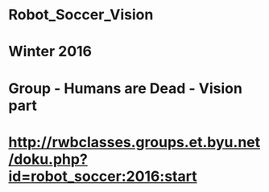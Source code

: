 # Robot_Soccer_Vision
# Winter 2016
# Group - Humans are Dead - Vision part
# http://rwbclasses.groups.et.byu.net/doku.php?id=robot_soccer:2016:start
